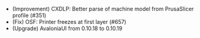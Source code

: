 - (Improvement) CXDLP: Better parse of machine model from PrusaSlicer profile (#351)
- (Fix) OSF: Printer freezes at first layer (#657)
- (Upgrade) AvaloniaUI from 0.10.18 to 0.10.19

